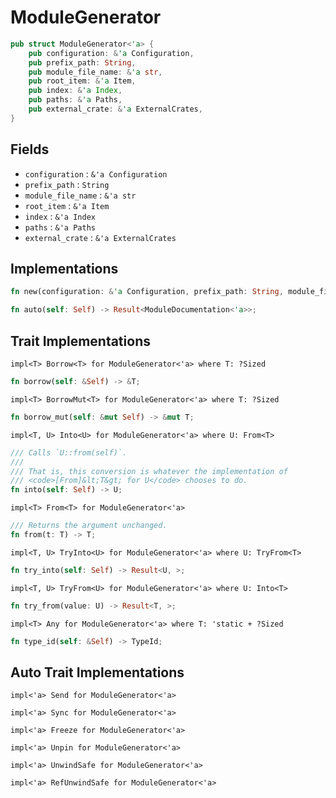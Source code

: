 # ModuleGenerator

```rust
pub struct ModuleGenerator<'a> {
	pub configuration: &'a Configuration,
	pub prefix_path: String,
	pub module_file_name: &'a str,
	pub root_item: &'a Item,
	pub index: &'a Index,
	pub paths: &'a Paths,
	pub external_crate: &'a ExternalCrates,
}
```



## Fields

- `configuration` : `&'a Configuration`
- `prefix_path` : `String`
- `module_file_name` : `&'a str`
- `root_item` : `&'a Item`
- `index` : `&'a Index`
- `paths` : `&'a Paths`
- `external_crate` : `&'a ExternalCrates`


## Implementations

```rust
fn new(configuration: &'a Configuration, prefix_path: String, module_file_name: &'a str, root_item: &'a Item, index: &'a Index, paths: &'a Paths, external_crate: &'a ExternalCrates) -> Self;
```

```rust
fn auto(self: Self) -> Result<ModuleDocumentation<'a>>;
```



## Trait Implementations

`impl<T> Borrow<T> for ModuleGenerator<'a>
where
	T: ?Sized`

```rust
fn borrow(self: &Self) -> &T;
```

`impl<T> BorrowMut<T> for ModuleGenerator<'a>
where
	T: ?Sized`

```rust
fn borrow_mut(self: &mut Self) -> &mut T;
```

`impl<T, U> Into<U> for ModuleGenerator<'a>
where
	U: From<T>`

```rust
/// Calls `U::from(self)`.
/// 
/// That is, this conversion is whatever the implementation of
/// <code>[From]&lt;T&gt; for U</code> chooses to do.
fn into(self: Self) -> U;
```

`impl<T> From<T> for ModuleGenerator<'a>`

```rust
/// Returns the argument unchanged.
fn from(t: T) -> T;
```

`impl<T, U> TryInto<U> for ModuleGenerator<'a>
where
	U: TryFrom<T>`

```rust
fn try_into(self: Self) -> Result<U, >;
```

`impl<T, U> TryFrom<U> for ModuleGenerator<'a>
where
	U: Into<T>`

```rust
fn try_from(value: U) -> Result<T, >;
```

`impl<T> Any for ModuleGenerator<'a>
where
	T: 'static + ?Sized`

```rust
fn type_id(self: &Self) -> TypeId;
```



## Auto Trait Implementations

`impl<'a> Send for ModuleGenerator<'a>`

`impl<'a> Sync for ModuleGenerator<'a>`

`impl<'a> Freeze for ModuleGenerator<'a>`

`impl<'a> Unpin for ModuleGenerator<'a>`

`impl<'a> UnwindSafe for ModuleGenerator<'a>`

`impl<'a> RefUnwindSafe for ModuleGenerator<'a>`



